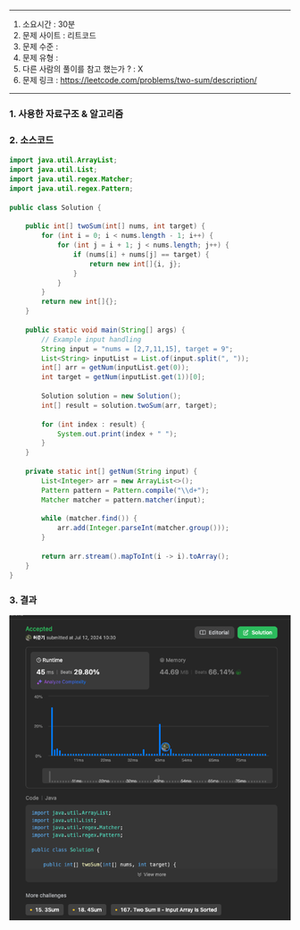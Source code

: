 
---

1. 소요시간 : 30분
2. 문제 사이트 : 리트코드
3. 문제 수준 : 
4. 문제 유형 : 
5. 다른 사람의 풀이를 참고 했는가 ? : X
6. 문제 링크 : https://leetcode.com/problems/two-sum/description/

---

### 1. 사용한 자료구조 & 알고리즘


### 2. 소스코드
```java
import java.util.ArrayList;
import java.util.List;
import java.util.regex.Matcher;
import java.util.regex.Pattern;

public class Solution {

    public int[] twoSum(int[] nums, int target) {
        for (int i = 0; i < nums.length - 1; i++) {
            for (int j = i + 1; j < nums.length; j++) {
                if (nums[i] + nums[j] == target) {
                    return new int[]{i, j};
                }
            }
        }
        return new int[]{};
    }

    public static void main(String[] args) {
        // Example input handling
        String input = "nums = [2,7,11,15], target = 9";
        List<String> inputList = List.of(input.split(", "));
        int[] arr = getNum(inputList.get(0));
        int target = getNum(inputList.get(1))[0];

        Solution solution = new Solution();
        int[] result = solution.twoSum(arr, target);

        for (int index : result) {
            System.out.print(index + " ");
        }
    }

    private static int[] getNum(String input) {
        List<Integer> arr = new ArrayList<>();
        Pattern pattern = Pattern.compile("\\d+");
        Matcher matcher = pattern.matcher(input);

        while (matcher.find()) {
            arr.add(Integer.parseInt(matcher.group()));
        }

        return arr.stream().mapToInt(i -> i).toArray();
    }
}

```
### 3. 결과
![img_10.png](image%2Fimg_10.png)